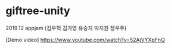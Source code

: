 # giftree-unity
2019.12 appjam (김우혁 김가영 유승지 박지원 정우주)


[Demo video]
https://www.youtube.com/watch?v=52AjVYXpFnQ
